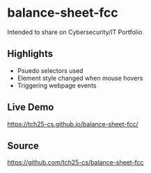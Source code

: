 # balance-sheet-fcc
Intended to share on Cybersecurity/IT Portfolio

## Highlights
- Psuedo selectors used
- Element style changed when mouse hovers
- Triggering webpage events

## Live Demo
https://tch25-cs.github.io/balance-sheet-fcc/

## Source
https://github.com/tch25-cs/balance-sheet-fcc

